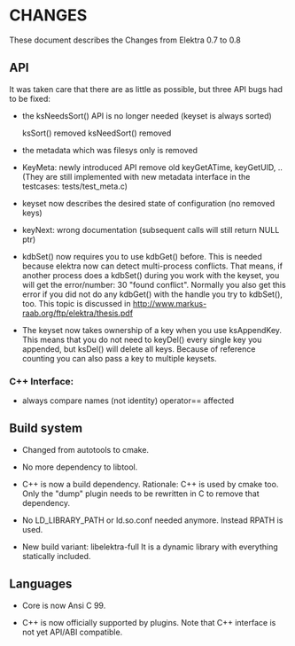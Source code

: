 # CHANGES #

These document describes the Changes from Elektra 0.7 to 0.8

## API ##

It was taken care that there are as little as possible,
but three API bugs had to be fixed:

 - the ksNeedsSort() API is no longer needed
   (keyset is always sorted)

   ksSort() removed
   ksNeedSort() removed

 - the metadata which was filesys only is removed

 - KeyMeta: newly introduced API
   remove old keyGetATime, keyGetUID, ..
   (They are still implemented with new metadata interface in the
    testcases: tests/test_meta.c)

 - keyset now describes the desired state of configuration (no removed keys)

 - keyNext: wrong documentation (subsequent calls will still return NULL ptr)

 - kdbSet() now requires you to use kdbGet() before.
   This is needed because elektra now can detect multi-process
   conflicts. That means, if another process does a kdbSet() during you
   work with the keyset, you will get the error/number:   30 "found
   conflict".
   Normally you also get this error if you did not do any kdbGet() with
   the handle you try to kdbSet(), too.
   This topic is discussed in
   http://www.markus-raab.org/ftp/elektra/thesis.pdf

 - The keyset now takes ownership of a key when you use ksAppendKey.
   This means that you do not need to keyDel() every single key you
   appended, but ksDel() will delete all keys.
   Because of reference counting you can also pass a key to multiple
   keysets.


### C++ Interface: ###

- always compare names (not identity) operator== affected


## Build system ##

 - Changed from autotools to cmake.

 - No more dependency to libtool.

 - C++ is now a build dependency.
   Rationale: C++ is used by cmake too.
   Only the "dump" plugin needs to be rewritten in C to remove that dependency.

 - No LD_LIBRARY_PATH or ld.so.conf needed anymore.
   Instead RPATH is used.

 - New build variant: libelektra-full
   It is a dynamic library with everything statically included.

## Languages ##

 -  Core is now Ansi C 99.

 -  C++ is now officially supported by plugins.
    Note that C++ interface is not yet API/ABI compatible.
